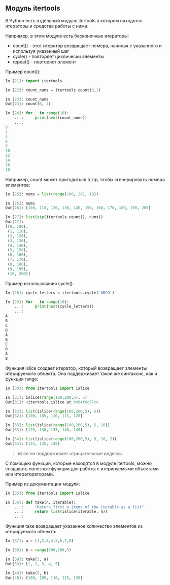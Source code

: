 ## Модуль itertools

В Python есть отдельный модуль itertools в котором находятся итераторы и средства работы с ними.

Например, в этом модуле есть бесконечные итераторы:
* count() - этот итератор возвращает номера, начиная с указанного и используя указанный шаг
* cycle() - повторяет циклически элементы
* repeat() - повторяет элемент


Пример count():
```python
In [21]: import itertools

In [22]: count_nums = itertools.count(0,2)

In [23]: count_nums
Out[23]: count(0, 2)

In [24]: for _ in range(10):
    ...:     print(next(count_nums))
    ...:
0
2
4
6
8
10
12
14
16
18

```

Например, count может пригодиться в zip, чтобы сгенерировать номера элементов:
```python
In [25]: nums = list(range(100, 201, 10))

In [26]: nums
Out[26]: [100, 110, 120, 130, 140, 150, 160, 170, 180, 190, 200]

In [27]: list(zip(itertools.count(), nums))
Out[27]:
[(0, 100),
 (1, 110),
 (2, 120),
 (3, 130),
 (4, 140),
 (5, 150),
 (6, 160),
 (7, 170),
 (8, 180),
 (9, 190),
 (10, 200)]
```

Пример использования cycle():
```python
In [28]: cycle_letters = itertools.cycle('ABCD')

In [29]: for _ in range(10):
    ...:     print(next(cycle_letters))
    ...:
A
B
C
D
A
B
C
D
A
B

```

Функция islice создает итератор, который возвращает элементы итерируемого объекта.
Она поддерживает такой же синтаксис, как и функция range:
```python
In [30]: from itertools import islice

In [31]: islice(range(100,200,5), 5)
Out[31]: <itertools.islice at 0xb4f6c57c>

In [32]: list(islice(range(100,200,5), 5))
Out[32]: [100, 105, 110, 115, 120]

In [33]: list(islice(range(100,200,5), 5, 10))
Out[33]: [125, 130, 135, 140, 145]

In [34]: list(islice(range(100,200,5), 5, 10, 2))
Out[34]: [125, 135, 145]

```

> islice не поддерживает отрицательные индексы


С помощью функций, которые находятся в модуле itertools, можно создавать полезные функции для работы с итерируемыми объектами или итератораторами.

Пример из документации модуля:
```python
In [35]: from itertools import islice

In [36]: def take(n, iterable):
    ...:     "Return first n items of the iterable as a list"
    ...:     return list(islice(iterable, n))
    ...:
```

Функция take возвращает указанное количество элементов из итерируемого объекта:
```python
In [37]: a = [1,2,3,4,5,6,7,8]

In [38]: b = range(100,200,5)

In [39]: take(5, a)
Out[39]: [1, 2, 3, 4, 5]

In [40]: take(5, b)
Out[40]: [100, 105, 110, 115, 120]

```

